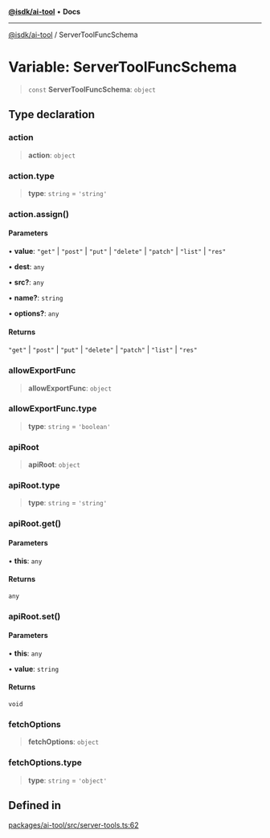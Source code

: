[**@isdk/ai-tool**](../README.md) • **Docs**

***

[@isdk/ai-tool](../globals.md) / ServerToolFuncSchema

# Variable: ServerToolFuncSchema

> `const` **ServerToolFuncSchema**: `object`

## Type declaration

### action

> **action**: `object`

### action.type

> **type**: `string` = `'string'`

### action.assign()

#### Parameters

• **value**: `"get"` \| `"post"` \| `"put"` \| `"delete"` \| `"patch"` \| `"list"` \| `"res"`

• **dest**: `any`

• **src?**: `any`

• **name?**: `string`

• **options?**: `any`

#### Returns

`"get"` \| `"post"` \| `"put"` \| `"delete"` \| `"patch"` \| `"list"` \| `"res"`

### allowExportFunc

> **allowExportFunc**: `object`

### allowExportFunc.type

> **type**: `string` = `'boolean'`

### apiRoot

> **apiRoot**: `object`

### apiRoot.type

> **type**: `string` = `'string'`

### apiRoot.get()

#### Parameters

• **this**: `any`

#### Returns

`any`

### apiRoot.set()

#### Parameters

• **this**: `any`

• **value**: `string`

#### Returns

`void`

### fetchOptions

> **fetchOptions**: `object`

### fetchOptions.type

> **type**: `string` = `'object'`

## Defined in

[packages/ai-tool/src/server-tools.ts:62](https://github.com/isdk/ai-tool.js/blob/b0813174e9b350ae47231f8e5f885150313123b0/src/server-tools.ts#L62)
